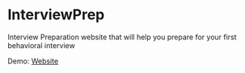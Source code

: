 # InterviewPrep
Interview Preparation website that will help you prepare for your first behavioral interview

Demo:
[Website](https://kerwinteh.github.io/interviewPrep/)
